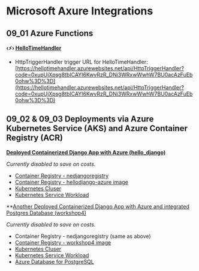 # Microsoft Axure Integrations

## 09_01 Azure Functions

**‹⚡️› [HelloTimeHandler](https://portal.azure.com/#@nickedwardsdevgmail.onmicrosoft.com/resource/subscriptions/fc4f50fd-3450-453a-9915-bb40473741ba/resourceGroups/django-apps/providers/Microsoft.Web/sites/HelloTimeHandler/appServices)**

- HttpTriggerHandler trigger URL for HelloTimeHandler: [https://hellotimehandler.azurewebsites.net/api/HttpTriggerHandler?code=0xupUjXpsg8tbICAYI6KwvRzR_DNi3WRxwWwhW7BU0acAzFuEb0ohw%3D%3D](https://hellotimehandler.azurewebsites.net/api/HttpTriggerHandler?code=0xupUjXpsg8tbICAYI6KwvRzR_DNi3WRxwWwhW7BU0acAzFuEb0ohw%3D%3D)
  <!-- _Currently disabled to save on costs._ -->

## 09_02 & 09_03 Deployments via Azure Kubernetes Service (AKS) and Azure Container Registry (ACR)

**[Deployed Containerized Django App with Azure (hello_django)](https://4.149.185.38:8000/)**

_Currently disabled to save on costs._

- [Container Registry - nedjangoregistry](https://portal.azure.com/#@nickedwardsdevgmail.onmicrosoft.com/resource/subscriptions/fc4f50fd-3450-453a-9915-bb40473741ba/resourceGroups/django-apps/providers/Microsoft.ContainerRegistry/registries/nedjangoregistry/overview)
- [Container Registry - hellodjango-azure image](https://portal.azure.com/#view/Microsoft_Azure_ContainerRegistries/RepositoryBlade/id/%2Fsubscriptions%2Ffc4f50fd-3450-453a-9915-bb40473741ba%2FresourceGroups%2Fdjango-apps%2Fproviders%2FMicrosoft.ContainerRegistry%2Fregistries%2Fnedjangoregistry/repository/hellodjango-azure)
- [Kubernetes Cluser](https://portal.azure.com/#@nickedwardsdevgmail.onmicrosoft.com/resource/subscriptions/fc4f50fd-3450-453a-9915-bb40473741ba/resourceGroups/django-apps/providers/Microsoft.ContainerService/managedClusters/djangocluster/overview)
- [Kubernetes Service Workload](https://portal.azure.com/#view/Microsoft_Azure_ContainerService/AksK8ResourceMenuBlade/~/overview-Deployment/aksClusterId/%2Fsubscriptions%2Ffc4f50fd-3450-453a-9915-bb40473741ba%2FresourceGroups%2Fdjango-apps%2Fproviders%2FMicrosoft.ContainerService%2FmanagedClusters%2Fdjangocluster/resource~/%7B%22kind%22%3A%22Deployment%22%2C%22metadata%22%3A%7B%22name%22%3A%22primary%22%2C%22namespace%22%3A%22default%22%2C%22uid%22%3A%22b2c8f3ba-0e88-481c-bba1-a8eb2c4a5122%22%7D%2C%22spec%22%3A%7B%22selector%22%3A%7B%22matchLabels%22%3A%7B%22app%22%3A%22primary%22%7D%7D%7D%7D/preloadK8sObjectsO11yContext~/%7B%22useUpgradedTier%22%3Afalse%2C%22isK8sObjectsOverviewO11yEnabled%22%3Atrue%7D)

\*\*[Another Deployed Containerized Django App with Azure and integrated Postgres Database (workshop4)](http://172.179.21.217:8000/)

<!-- (FKA http://4.246.9.104:8000/, http://20.3.4.15:8000/)** -->

_Currently disabled to save on costs._

- Container Registry - nedjangoregistry (same as above)
- [Container Registry - workshop4 image](https://portal.azure.com/#view/Microsoft_Azure_ContainerRegistries/ImageMetadataBlade/registryId/%2Fsubscriptions%2Ffc4f50fd-3450-453a-9915-bb40473741ba%2FresourceGroups%2Fdjango-apps%2Fproviders%2FMicrosoft.ContainerRegistry%2Fregistries%2Fnedjangoregistry/repositoryName/workshop4/tag/v1)
- [Kubernetes Cluser](https://portal.azure.com/#@nickedwardsdevgmail.onmicrosoft.com/resource/subscriptions/fc4f50fd-3450-453a-9915-bb40473741ba/resourceGroups/django-apps/providers/Microsoft.ContainerService/managedClusters/djangocluster/overview)
- [Kubernetes Service Workload](https://login.microsoftonline.com/organizations/oauth2/v2.0/authorize?redirect_uri=https%3A%2F%2Fportal.azure.com%2Fsignin%2Findex%2F&response_type=code%20id_token&scope=https%3A%2F%2Fmanagement.core.windows.net%2F%2Fuser_impersonation%20openid%20email%20profile&state=OpenIdConnect.AuthenticationProperties%3DY7q6mFTwkLh03M4jZwbQSsCT_-o0mY85xD5Sqmm7eL5xeCGQxD9ugzB4iSmOB3IvRlf4O5TPdOq0Zq4uCIherrDMkvq02-tXFwmR_XjrxqvEIqNWPq6kz1T662avlN49CxWLZcAVmxQnFWeqXCIzyRU1jG7E6tDnx6SS8sdk4d701qPchlviJ3scF-xf8SdLdyFxIGKiICClar4aoLvLWhaGoQDnvKlslfMG_Qw-OCdQgGRl5-LWHu-U4JdKA35bZr6GPfYNIcHL0UxRmFJlNq7SL9MtWSBknD7RV4swGUBjpX4PWonir0zrvWvCSdY8O7TzhSt0otZGI3BHRJ_TCiClmbyjPEY357r_ZZyFXifofP89Tjn5TL3g-7DIVcuQygCrW_fEgWA_5Po0dFeSj4YBHJtCxzEgJMzoFoeZiNdRev1fWLc1t58Uu58iSU1uuFwgHxIkPvHgot72qzEJVYtq9L-RB3e9-tUrH7-W0i8&response_mode=form_post&nonce=638734159728825813.ODNiZmQwNzUtZmVhZS00YWI4LTk1ZDMtYzU1ZDlmNzUzYzNkYjc4MTcyOWUtZGMyNC00NjlkLWFjMWItN2NmY2FmNGYyN2Zi&client_id=c44b4083-3bb0-49c1-b47d-974e53cbdf3c&site_id=501430&client-request-id=a671a876-2b6d-4367-afae-111b83e1c36d&x-client-SKU=ID_NET472&x-client-ver=7.5.0.0)
- [Azure Database for PostgreSQL](https://portal.azure.com/#@nickedwardsdevgmail.onmicrosoft.com/resource/subscriptions/fc4f50fd-3450-453a-9915-bb40473741ba/resourceGroups/django-apps/providers/Microsoft.DBforPostgreSQL/flexibleServers/neworkshop4-server/overview)
